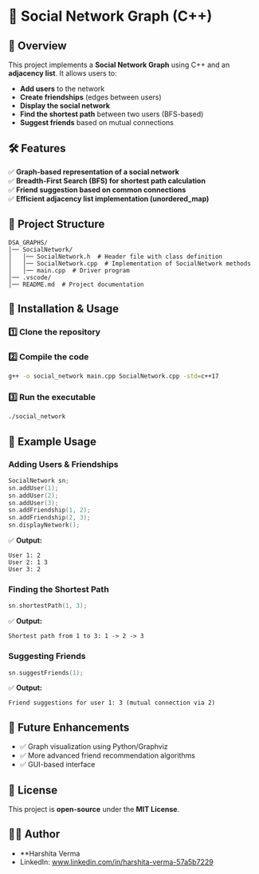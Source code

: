# 📌 Social Network Graph (C++)

## 📖 Overview
This project implements a **Social Network Graph** using C++ and an **adjacency list**. It allows users to:
- **Add users** to the network
- **Create friendships** (edges between users)
- **Display the social network**
- **Find the shortest path** between two users (BFS-based)
- **Suggest friends** based on mutual connections

## 🛠️ Features
✅ **Graph-based representation of a social network**  
✅ **Breadth-First Search (BFS) for shortest path calculation**  
✅ **Friend suggestion based on common connections**  
✅ **Efficient adjacency list implementation (unordered_map)**  

## 📂 Project Structure
```
DSA_GRAPHS/
│── SocialNetwork/
│   │── SocialNetwork.h  # Header file with class definition
│   │── SocialNetwork.cpp  # Implementation of SocialNetwork methods
│   │── main.cpp  # Driver program
│── .vscode/
│── README.md  # Project documentation
```

## 🔧 Installation & Usage
### 1️⃣ **Clone the repository**


### 2️⃣ **Compile the code**
```sh
g++ -o social_network main.cpp SocialNetwork.cpp -std=c++17
```

### 3️⃣ **Run the executable**
```sh
./social_network
```

## 🚀 Example Usage
### **Adding Users & Friendships**
```cpp
SocialNetwork sn;
sn.addUser(1);
sn.addUser(2);
sn.addUser(3);
sn.addFriendship(1, 2);
sn.addFriendship(2, 3);
sn.displayNetwork();
```
✅ **Output:**
```
User 1: 2
User 2: 1 3
User 3: 2
```

### **Finding the Shortest Path**
```cpp
sn.shortestPath(1, 3);
```
✅ **Output:**
```
Shortest path from 1 to 3: 1 -> 2 -> 3
```

### **Suggesting Friends**
```cpp
sn.suggestFriends(1);
```
✅ **Output:**
```
Friend suggestions for user 1: 3 (mutual connection via 2)
```

## 🎯 Future Enhancements
- ✅ Graph visualization using Python/Graphviz
- ✅ More advanced friend recommendation algorithms
- ✅ GUI-based interface

## 📝 License
This project is **open-source** under the **MIT License**.

## 👨‍💻 Author
- **Harshita Verma
- LinkedIn: www.linkedin.com/in/harshita-verma-57a5b7229

